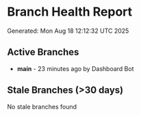 # Branch Health Report
Generated: Mon Aug 18 12:12:32 UTC 2025

## Active Branches
- **main** - 23 minutes ago by Dashboard Bot

## Stale Branches (>30 days)
No stale branches found
